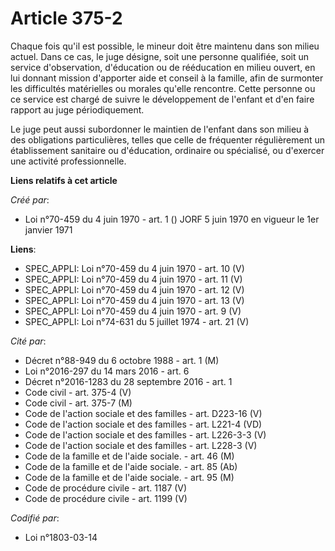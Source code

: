 # Article 375-2

Chaque fois qu'il est possible, le mineur doit être maintenu dans son milieu actuel. Dans ce cas, le juge désigne, soit une
personne qualifiée, soit un service d'observation, d'éducation ou de rééducation en milieu ouvert, en lui donnant mission
d'apporter aide et conseil à la famille, afin de surmonter les difficultés matérielles ou morales qu'elle rencontre. Cette
personne ou ce service est chargé de suivre le développement de l'enfant et d'en faire rapport au juge périodiquement.

Le juge peut aussi subordonner le maintien de l'enfant dans son milieu à des obligations particulières, telles que celle de
fréquenter régulièrement un établissement sanitaire ou d'éducation, ordinaire ou spécialisé, ou d'exercer une activité
professionnelle.

**Liens relatifs à cet article**

_Créé par_:

  - Loi n°70-459 du 4 juin 1970 - art. 1 () JORF 5 juin 1970 en vigueur le 1er janvier 1971

**Liens**:

  - SPEC_APPLI: Loi n°70-459 du 4 juin 1970 - art. 10 (V)
  - SPEC_APPLI: Loi n°70-459 du 4 juin 1970 - art. 11 (V)
  - SPEC_APPLI: Loi n°70-459 du 4 juin 1970 - art. 12 (V)
  - SPEC_APPLI: Loi n°70-459 du 4 juin 1970 - art. 13 (V)
  - SPEC_APPLI: Loi n°70-459 du 4 juin 1970 - art. 9 (V)
  - SPEC_APPLI: Loi n°74-631 du 5 juillet 1974 - art. 21 (V)

_Cité par_:

  - Décret n°88-949 du 6 octobre 1988 - art. 1 (M)
  - Loi n°2016-297 du 14 mars 2016 - art. 6
  - Décret n°2016-1283 du 28 septembre 2016 - art. 1
  - Code civil - art. 375-4 (V)
  - Code civil - art. 375-7 (M)
  - Code de l'action sociale et des familles - art. D223-16 (V)
  - Code de l'action sociale et des familles - art. L221-4 (VD)
  - Code de l'action sociale et des familles - art. L226-3-3 (V)
  - Code de l'action sociale et des familles - art. L228-3 (V)
  - Code de la famille et de l'aide sociale. - art. 46 (M)
  - Code de la famille et de l'aide sociale. - art. 85 (Ab)
  - Code de la famille et de l'aide sociale. - art. 95 (M)
  - Code de procédure civile - art. 1187 (V)
  - Code de procédure civile - art. 1199 (V)

_Codifié par_:

  - Loi n°1803-03-14
